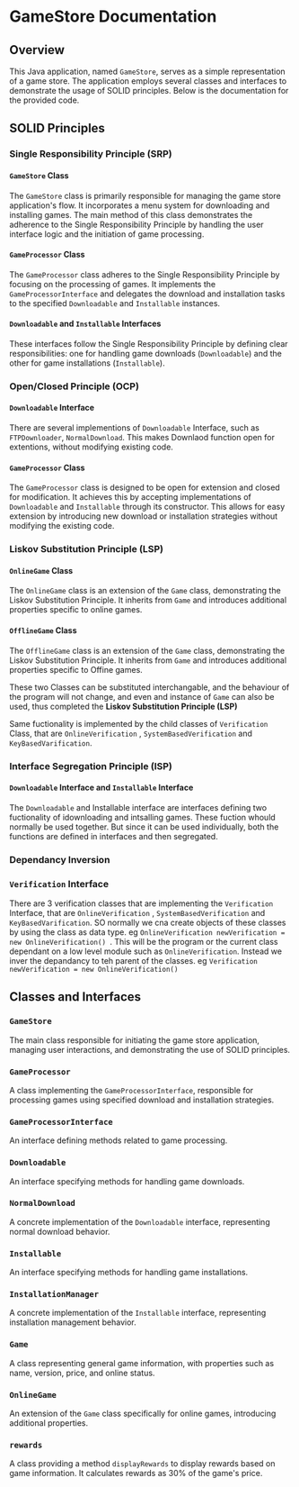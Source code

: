 # GameStore Documentation

## Overview

This Java application, named `GameStore`, serves as a simple representation of a game store. The application employs several classes and interfaces to demonstrate the usage of SOLID principles. Below is the documentation for the provided code.

## SOLID Principles

### Single Responsibility Principle (SRP)

#### `GameStore` Class

The `GameStore` class is primarily responsible for managing the game store application's flow. It incorporates a menu system for downloading and installing games. The main method of this class demonstrates the adherence to the Single Responsibility Principle by handling the user interface logic and the initiation of game processing.

#### `GameProcessor` Class

The `GameProcessor` class adheres to the Single Responsibility Principle by focusing on the processing of games. It implements the `GameProcessorInterface` and delegates the download and installation tasks to the specified `Downloadable` and `Installable` instances.

#### `Downloadable` and `Installable` Interfaces

These interfaces follow the Single Responsibility Principle by defining clear responsibilities: one for handling game downloads (`Downloadable`) and the other for game installations (`Installable`).

### Open/Closed Principle (OCP)

#### `Downloadable` Interface

There are several implementions of `Downloadable` Interface, such as `FTPDownloader`, `NormalDownload`. This makes Downlaod function open for extentions, without modifying existing code.

#### `GameProcessor` Class

The `GameProcessor` class is designed to be open for extension and closed for modification. It achieves this by accepting implementations of `Downloadable` and `Installable` through its constructor. This allows for easy extension by introducing new download or installation strategies without modifying the existing code.

### Liskov Substitution Principle (LSP)

#### `OnlineGame` Class

The `OnlineGame` class is an extension of the `Game` class, demonstrating the Liskov Substitution Principle. It inherits from `Game` and introduces additional properties specific to online games.

#### `OfflineGame` Class

The `OfflineGame` class is an extension of the `Game` class, demonstrating the Liskov Substitution Principle. It inherits from `Game` and introduces additional properties specific to Offine games.

These two Classes can be substituted interchangable, and the behaviour of the program will not change, and even and instance of `Game` can also be used, thus completed the **Liskov Substitution Principle (LSP)**

Same fuctionality is implemented by the child classes of `Verification` Class, that are `OnlineVerification` , `SystemBasedVerification` and `KeyBasedVarification`.

### Interface Segregation Principle (ISP)

#### `Downloadable` Interface and `Installable` Interface

The `Downloadable` and Installable interface are interfaces defining two fuctionality of idownloading and intsalling games. These fuction whould normally be used together. But since it can be used individually, both the functions are defined in interfaces and then segregated.

### Dependancy Inversion

### `Verification` Interface

There are 3 verification classes that are implementing the `Verification` Interface, that are `OnlineVerification` , `SystemBasedVerification` and `KeyBasedVarification`. SO normally we cna create objects of these classes by using the class as data type. eg `OnlineVerification newVerification = new OnlineVerification() `. This will be the program or the current class dependant on a low level module such as `OnlineVerification`. Instead we inver the depandancy to teh parent of the classes. eg `Verification newVerification = new OnlineVerification() `

#### 

## Classes and Interfaces

### `GameStore`

The main class responsible for initiating the game store application, managing user interactions, and demonstrating the use of SOLID principles.

### `GameProcessor`

A class implementing the `GameProcessorInterface`, responsible for processing games using specified download and installation strategies.

### `GameProcessorInterface`

An interface defining methods related to game processing.

### `Downloadable`

An interface specifying methods for handling game downloads.

### `NormalDownload`

A concrete implementation of the `Downloadable` interface, representing normal download behavior.

### `Installable`

An interface specifying methods for handling game installations.

### `InstallationManager`

A concrete implementation of the `Installable` interface, representing installation management behavior.

### `Game`

A class representing general game information, with properties such as name, version, price, and online status.

### `OnlineGame`

An extension of the `Game` class specifically for online games, introducing additional properties.

### `rewards`

A class providing a method `displayRewards` to display rewards based on game information. It calculates rewards as 30% of the game's price.



